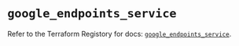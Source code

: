 # `google_endpoints_service`

Refer to the Terraform Registory for docs: [`google_endpoints_service`](https://registry.terraform.io/providers/hashicorp/google-beta/5.6.0/docs/resources/google_endpoints_service).
